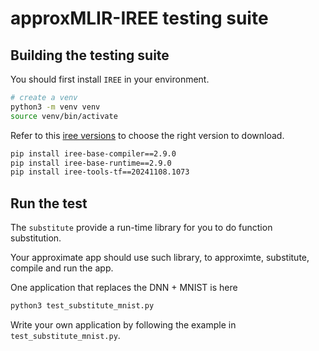 # approxMLIR-IREE testing suite

## Building the testing suite
You should first install `IREE` in your environment.

```bash
# create a venv
python3 -m venv venv
source venv/bin/activate
```
Refer to this [iree versions](https://iree.dev/developers/general/release-management/) to choose the right version to download.
```bash
pip install iree-base-compiler==2.9.0
pip install iree-base-runtime==2.9.0
pip install iree-tools-tf==20241108.1073
```

## Run the test
The `substitute` provide a run-time library for you to do function substitution.

Your approximate app should use such library, to approximte, substitute, compile and run the app. 

One application that replaces the DNN + MNIST is here
```bash
python3 test_substitute_mnist.py
```

Write your own application by following the example in `test_substitute_mnist.py`.


